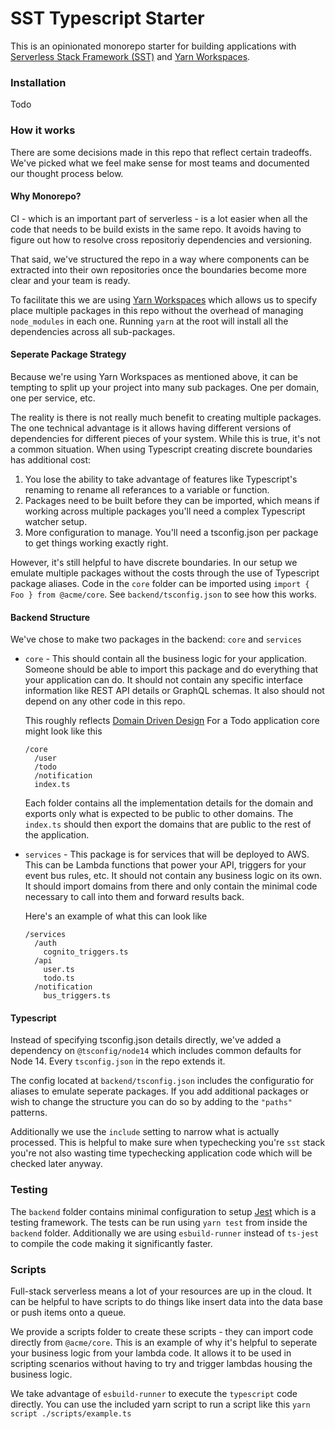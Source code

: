 # SST Typescript Starter

This is an opinionated monorepo starter for building applications with [Serverless Stack Framework (SST)](https://github.com/serverless-stack/serverless-stack) and [Yarn Workspaces](https://classic.yarnpkg.com/en/docs/workspaces/).

### Installation

Todo

### How it works

There are some decisions made in this repo that reflect certain tradeoffs. We've picked what we feel make sense for most teams and documented our thought process below.

#### Why Monorepo?

CI - which is an important part of serverless - is a lot easier when all the code that needs to be build exists in the same repo. It avoids having to figure out how to resolve cross repositoriy dependencies and versioning.

That said, we've structured the repo in a way where components can be extracted into their own repositories once the boundaries become more clear and your team is ready.

To facilitate this we are using [Yarn Workspaces](https://classic.yarnpkg.com/en/docs/workspaces/) which allows us to specify place multiple packages in this repo without the overhead of managing `node_modules` in each one. Running `yarn` at the root will install all the dependencies across all sub-packages.

#### Seperate Package Strategy

Because we're using Yarn Workspaces as mentioned above, it can be tempting to split up your project into many sub packages. One per domain, one per service, etc.

The reality is there is not really much benefit to creating multiple packages. The one technical advantage is it allows having different versions of dependencies for different pieces of your system. While this is true, it's not a common situation.
When using Typescript creating discrete boundaries has additional cost:

1. You lose the ability to take advantage of features like Typescript's renaming to rename all referances to a variable or function.
2. Packages need to be built before they can be imported, which means if working across multiple packages you'll need a complex Typescript watcher setup.
3. More configuration to manage. You'll need a tsconfig.json per package to get things working exactly right.

However, it's still helpful to have discrete boundaries. In our setup we emulate multiple packages without the costs through the use of Typescript package aliases. Code in the `core` folder can be imported using `import { Foo } from @acme/core`. See `backend/tsconfig.json` to see how this works.

#### Backend Structure

We've chose to make two packages in the backend: `core` and `services`

- `core` - This should contain all the business logic for your application. Someone should be able to import this package and do everything that your application can do. It should not contain any specific interface information like REST API details or GraphQL schemas. It also should not depend on any other code in this repo.

  This roughly reflects [Domain Driven Design](https://en.wikipedia.org/wiki/Domain-driven_design) For a Todo application core might look like this

  ```
  /core
    /user
    /todo
    /notification
    index.ts
  ```

  Each folder contains all the implementation details for the domain and exports only what is expected to be public to other domains. The `index.ts` should then export the domains that are public to the rest of the application.

- `services` - This package is for services that will be deployed to AWS. This can be Lambda functions that power your API, triggers for your event bus rules, etc. It should not contain any business logic on its own. It should import domains from there and only contain the minimal code necessary to call into them and forward results back.

  Here's an example of what this can look like

  ```
  /services
    /auth
      cognito_triggers.ts
    /api
      user.ts
      todo.ts
    /notification
      bus_triggers.ts
  ```

#### Typescript

Instead of specifying tsconfig.json details directly, we've added a dependency on `@tsconfig/node14` which includes common defaults for Node 14. Every `tsconfig.json` in the repo extends it.

The config located at `backend/tsconfig.json` includes the configuratio for aliases to emulate seperate packages. If you add additional packages or wish to change the structure you can do so by adding to the `"paths"` patterns.

Additionally we use the `include` setting to narrow what is actually processed. This is helpful to make sure when typechecking you're `sst` stack you're not also wasting time typechecking application code which will be checked later anyway.

### Testing

The `backend` folder contains minimal configuration to setup [Jest](https://jestjs.io/) which is a testing framework. The tests can be run using `yarn test` from inside the `backend` folder. Additionally we are using `esbuild-runner` instead of `ts-jest` to compile the code making it significantly faster.

### Scripts

Full-stack serverless means a lot of your resources are up in the cloud. It can be helpful to have scripts to do things like insert data into the data base or push items onto a queue.

We provide a scripts folder to create these scripts - they can import code directly from `@acme/core`. This is an example of why it's helpful to seperate your business logic from your lambda code. It allows it to be used in scripting scenarios without having to try and trigger lambdas housing the business logic.

We take advantage of `esbuild-runner` to execute the `typescript` code directly. You can use the included yarn script to run a script like this `yarn script ./scripts/example.ts`
